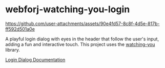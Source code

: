 # webforj-watching-you-login

https://github.com/user-attachments/assets/90e4fd57-8c8f-4d5e-817b-ff592d501a0e

A playful login dialog with eyes in the header that follow the user's input, adding a fun and interactive touch. This project uses the [watching-you](https://github.com/jj811208/watching-you/tree/main) library.

[Login Dialog Documentation](https://docs.webforj.com/docs/components/login)
